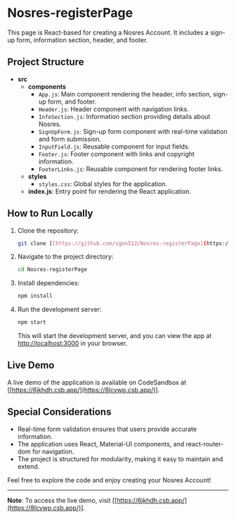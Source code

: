 # Nosres-registerPage

This page is React-based for creating a Nosres Account. It includes a sign-up form, information section, header, and footer.

## Project Structure

- **src**
  - **components**
    - `App.js`: Main component rendering the header, info section, sign-up form, and footer.
    - `Header.js`: Header component with navigation links.
    - `InfoSection.js`: Information section providing details about Nosres.
    - `SignUpForm.js`: Sign-up form component with real-time validation and form submission.
    - `InputField.js`: Reusable component for input fields.
    - `Footer.js`: Footer component with links and copyright information.
    - `FooterLinks.js`: Reusable component for rendering footer links.
  - **styles**
    - `styles.css`: Global styles for the application.
  - **index.js**: Entry point for rendering the React application.

## How to Run Locally

1. Clone the repository:

   ```bash
   git clone [[https://github.com/sgon512/Nosres-registerPage](https://github.com/sgon512/Nosres-registerPage)].
   ```

2. Navigate to the project directory:

   ```bash
   cd Nosres-registerPage
   ```

3. Install dependencies:

   ```bash
   npm install
   ```

4. Run the development server:

   ```bash
   npm start
   ```

   This will start the development server, and you can view the app at [http://localhost:3000](http://localhost:3000) in your browser.

## Live Demo

A live demo of the application is available on CodeSandbox at [[https://6jkhdh.csb.app/](https://8lcvwp.csb.app/)].

## Special Considerations

- Real-time form validation ensures that users provide accurate information.
- The application uses React, Material-UI components, and react-router-dom for navigation.
- The project is structured for modularity, making it easy to maintain and extend.

Feel free to explore the code and enjoy creating your Nosres Account!

---

**Note**: To access the live demo, visit [[https://6jkhdh.csb.app/](https://8lcvwp.csb.app/)].
